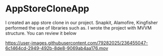 # AppStoreCloneApp
I created an app store clone in our project.
Snapkit, Alamofire, Kingfisher performed the use of libraries such as.
I wrote the project with MVVM structure. You can review it below

https://user-images.githubusercontent.com/79282025/236455047-6c1464cd-2949-492b-8de8-9069ab4aa176.mov

